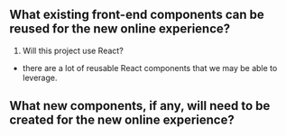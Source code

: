 ## What existing front-end components can be reused for the new online experience?

1. Will this project use React?
- there are a lot of reusable React components that we may be able to leverage.

## What new components, if any, will need to be created for the new online experience?
